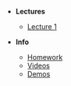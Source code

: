 - **Lectures**
  - [Lecture 1](/lecture-1/lecture.md)


- **Info**
  - [Homework](/homework/homework.md)
  - [Videos](/videos/videos.md)
  - [Demos](/demos/demos.md)


